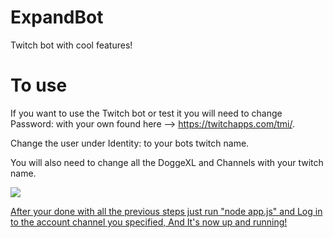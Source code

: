 # ExpandBot
 Twitch bot with cool features!
 
# To use
 If you want to use the Twitch bot or test it you will need to change Password: with your own found here --> https://twitchapps.com/tmi/. 
 
 Change the user under Identity: to your bots twitch name. 
 
 You will also need to change all the DoggeXL and Channels with your twitch name. 
 
<a href="https://giphy.com/gifs/xkPyxIStnZsmflqpoM/html5"><img src="https://giphy.com/gifs/xkPyxIStnZsmflqpoM/html5"></img>
 
 
 
 After your done with all the previous steps just run "node app.js" and Log in to the account channel you specified, And It's now up and running!
